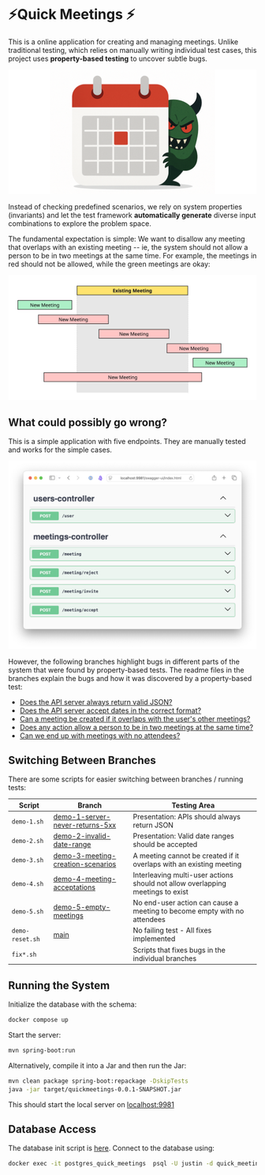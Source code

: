 # ⚡Quick Meetings ⚡

This is a online application for creating and managing meetings.
Unlike traditional testing, which relies on manually writing individual test cases, this project
uses **property-based testing** to uncover subtle bugs.

<p align="center">
<img src="src/test/resources/bug.png" width="600">
</p>

Instead of checking predefined scenarios, we rely on system properties (invariants) and let the test
framework **automatically generate** diverse input combinations to explore the problem space.

The fundamental expectation is simple: We want to disallow any meeting that overlaps with an
existing meeting -- ie, the system should not allow a person to be in two meetings at the same time.
For example, the meetings in red should not be allowed, while the green meetings are okay:

<p align="center">
<img src="src/test/resources/overlap_cases.jpg" width="800">
</p>

## What could possibly go wrong?

This is a simple application with five endpoints. They are manually tested and works for the simple
cases.

<p align="center">
<img src="src/test/resources/swagger.png" width="600">
</p>

However, the following branches highlight bugs in different parts of the system that were found by
property-based tests. The readme files in the branches explain the bugs and how it was discovered by
a property-based test:

- [Does the API server always return valid JSON?](https://github.com/mourjo/quick-meetings/tree/demo-1-server-never-returns-5xx)
- [Does the API server accept dates in the correct format?](https://github.com/mourjo/quick-meetings/tree/demo-2-invalid-date-range)
- [Can a meeting be created if it overlaps with the user's other meetings?](https://github.com/mourjo/quick-meetings/tree/demo-3-meeting-creation-scenarios)
- [Does any action allow a person to be in two meetings at the same time?](https://github.com/mourjo/quick-meetings/tree/demo-4-meeting-acceptations)
- [Can we end up with meetings with no attendees?](https://github.com/mourjo/quick-meetings/tree/demo-5-empty-meetings)

## Switching Between Branches

There are some scripts for easier switching between branches / running tests:

| Script          | Branch                                                                                                               | Testing Area                                                                   |
|-----------------|----------------------------------------------------------------------------------------------------------------------|--------------------------------------------------------------------------------|
| `demo-1.sh`     | [demo-1-server-never-returns-5xx](https://github.com/mourjo/quick-meetings/tree/demo-1-server-never-returns-5xx)     | Presentation: APIs should always return JSON                                   |
| `demo-2.sh`     | [demo-2-invalid-date-range](https://github.com/mourjo/quick-meetings/tree/demo-2-invalid-date-range)                 | Presentation: Valid date ranges should be accepted                             |
| `demo-3.sh`     | [demo-3-meeting-creation-scenarios](https://github.com/mourjo/quick-meetings/tree/demo-3-meeting-creation-scenarios) | A meeting cannot be created if it overlaps with an existing meeting            |
| `demo-4.sh`     | [demo-4-meeting-acceptations](https://github.com/mourjo/quick-meetings/tree/demo-4-meeting-acceptations)             | Interleaving multi-user actions should not allow overlapping meetings to exist |
| `demo-5.sh`     | [demo-5-empty-meetings](https://github.com/mourjo/quick-meetings/tree/demo-5-empty-meetings)                         | No end-user action can cause a meeting to become empty with no attendees       |
| `demo-reset.sh` | [main](https://github.com/mourjo/quick-meetings/)                                                                    | No failing test - All fixes implemented                                        |
| `fix*.sh`       |                                                                                                                      | Scripts that fixes bugs in the individual branches                             |

## Running the System

Initialize the database with the schema:

```bash
docker compose up
```

Start the server:

```bash
mvn spring-boot:run 
```

Alternatively, compile it into a Jar and then run the Jar:

```bash
mvn clean package spring-boot:repackage -DskipTests 
java -jar target/quickmeetings-0.0.1-SNAPSHOT.jar
```

This should start the local server
on [localhost:9981](http://localhost:9981/swagger-ui/index.html#/)

## Database Access

The database init script
is [here](https://github.com/mourjo/quick-meetings/blob/main/src/test/resources/init.sql). Connect
to the database using:

```bash
docker exec -it postgres_quick_meetings  psql -U justin -d quick_meetings_test_db
```
